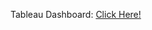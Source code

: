 Tableau Dashboard: <a href="[https://www.w3schools.com](https://public.tableau.com/app/profile/sanjay.sanjay1396/viz/Book1_17127693216570/WorldUnicornDashboard)">Click Here!</a>
